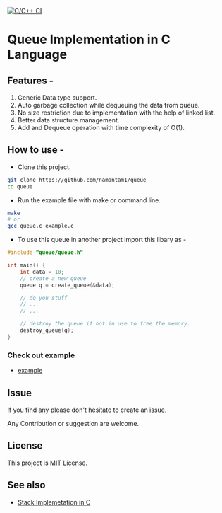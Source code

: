 [![C/C++ CI](https://github.com/namantam1/queue/actions/workflows/CI.yaml/badge.svg)](https://github.com/namantam1/queue/actions/workflows/CI.yaml)

# Queue Implementation in C Language

## Features - 
1. Generic Data type support.
2. Auto garbage collection while dequeuing the data from queue.
3. No size restriction due to implementation with the help of linked list.
4. Better data structure management.
5. Add and Dequeue operation with time complexity of O(1).

## How to use -

- Clone this project.
```bash
git clone https://github.com/namantam1/queue
cd queue
```
- Run the example file with make or command line.
```bash
make
# or
gcc queue.c example.c
```
- To use this queue in another project import this libary as -
```c
#include "queue/queue.h"

int main() {
    int data = 10;
    // create a new queue
    queue q = create_queue(&data);

    // do you stuff
    // ...
    // ...

    // destroy the queue if not in use to free the memory.
    destroy_queue(q);
}
```
### Check out example
- [example](example.c)

## Issue

If you find any please don't hesitate to create an [issue](https://github.com/namantam1/queue/issues).

Any Contribution or suggestion are welcome.

## License
This project is [MIT](LICENSE) License.

## See also
- [Stack Implemetation in C](https://github.com/namantam1/stack)
